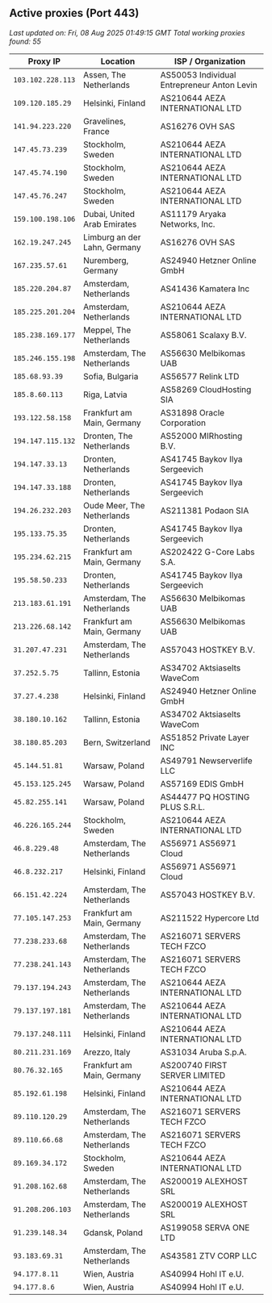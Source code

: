 ## Active proxies (Port 443)

*Last updated on: Fri, 08 Aug 2025 01:49:15 GMT*
*Total working proxies found: 55*

| Proxy IP | Location | ISP / Organization |
|----------|----------|--------------------|
| `103.102.228.113` | Assen, The Netherlands | AS50053 Individual Entrepreneur Anton Levin |
| `109.120.185.29` | Helsinki, Finland | AS210644 AEZA INTERNATIONAL LTD |
| `141.94.223.220` | Gravelines, France | AS16276 OVH SAS |
| `147.45.73.239` | Stockholm, Sweden | AS210644 AEZA INTERNATIONAL LTD |
| `147.45.74.190` | Stockholm, Sweden | AS210644 AEZA INTERNATIONAL LTD |
| `147.45.76.247` | Stockholm, Sweden | AS210644 AEZA INTERNATIONAL LTD |
| `159.100.198.106` | Dubai, United Arab Emirates | AS11179 Aryaka Networks, Inc. |
| `162.19.247.245` | Limburg an der Lahn, Germany | AS16276 OVH SAS |
| `167.235.57.61` | Nuremberg, Germany | AS24940 Hetzner Online GmbH |
| `185.220.204.87` | Amsterdam, Netherlands | AS41436 Kamatera Inc |
| `185.225.201.204` | Amsterdam, Netherlands | AS210644 AEZA INTERNATIONAL LTD |
| `185.238.169.177` | Meppel, The Netherlands | AS58061 Scalaxy B.V. |
| `185.246.155.198` | Amsterdam, The Netherlands | AS56630 Melbikomas UAB |
| `185.68.93.39` | Sofia, Bulgaria | AS56577 Relink LTD |
| `185.8.60.113` | Riga, Latvia | AS58269 CloudHosting SIA |
| `193.122.58.158` | Frankfurt am Main, Germany | AS31898 Oracle Corporation |
| `194.147.115.132` | Dronten, The Netherlands | AS52000 MIRhosting B.V. |
| `194.147.33.13` | Dronten, Netherlands | AS41745 Baykov Ilya Sergeevich |
| `194.147.33.188` | Dronten, Netherlands | AS41745 Baykov Ilya Sergeevich |
| `194.26.232.203` | Oude Meer, The Netherlands | AS211381 Podaon SIA |
| `195.133.75.35` | Dronten, Netherlands | AS41745 Baykov Ilya Sergeevich |
| `195.234.62.215` | Frankfurt am Main, Germany | AS202422 G-Core Labs S.A. |
| `195.58.50.233` | Dronten, Netherlands | AS41745 Baykov Ilya Sergeevich |
| `213.183.61.191` | Amsterdam, The Netherlands | AS56630 Melbikomas UAB |
| `213.226.68.142` | Frankfurt am Main, Germany | AS56630 Melbikomas UAB |
| `31.207.47.231` | Amsterdam, The Netherlands | AS57043 HOSTKEY B.V. |
| `37.252.5.75` | Tallinn, Estonia | AS34702 Aktsiaselts WaveCom |
| `37.27.4.238` | Helsinki, Finland | AS24940 Hetzner Online GmbH |
| `38.180.10.162` | Tallinn, Estonia | AS34702 Aktsiaselts WaveCom |
| `38.180.85.203` | Bern, Switzerland | AS51852 Private Layer INC |
| `45.144.51.81` | Warsaw, Poland | AS49791 Newserverlife LLC |
| `45.153.125.245` | Warsaw, Poland | AS57169 EDIS GmbH |
| `45.82.255.141` | Warsaw, Poland | AS44477 PQ HOSTING PLUS S.R.L. |
| `46.226.165.244` | Stockholm, Sweden | AS210644 AEZA INTERNATIONAL LTD |
| `46.8.229.48` | Amsterdam, The Netherlands | AS56971 AS56971 Cloud |
| `46.8.232.217` | Helsinki, Finland | AS56971 AS56971 Cloud |
| `66.151.42.224` | Amsterdam, The Netherlands | AS57043 HOSTKEY B.V. |
| `77.105.147.253` | Frankfurt am Main, Germany | AS211522 Hypercore Ltd |
| `77.238.233.68` | Amsterdam, The Netherlands | AS216071 SERVERS TECH FZCO |
| `77.238.241.143` | Amsterdam, The Netherlands | AS216071 SERVERS TECH FZCO |
| `79.137.194.243` | Amsterdam, The Netherlands | AS210644 AEZA INTERNATIONAL LTD |
| `79.137.197.181` | Amsterdam, The Netherlands | AS210644 AEZA INTERNATIONAL LTD |
| `79.137.248.111` | Helsinki, Finland | AS210644 AEZA INTERNATIONAL LTD |
| `80.211.231.169` | Arezzo, Italy | AS31034 Aruba S.p.A. |
| `80.76.32.165` | Frankfurt am Main, Germany | AS200740 FIRST SERVER LIMITED |
| `85.192.61.198` | Helsinki, Finland | AS210644 AEZA INTERNATIONAL LTD |
| `89.110.120.29` | Amsterdam, The Netherlands | AS216071 SERVERS TECH FZCO |
| `89.110.66.68` | Amsterdam, The Netherlands | AS216071 SERVERS TECH FZCO |
| `89.169.34.172` | Stockholm, Sweden | AS210644 AEZA INTERNATIONAL LTD |
| `91.208.162.68` | Amsterdam, The Netherlands | AS200019 ALEXHOST SRL |
| `91.208.206.103` | Amsterdam, The Netherlands | AS200019 ALEXHOST SRL |
| `91.239.148.34` | Gdansk, Poland | AS199058 SERVA ONE LTD |
| `93.183.69.31` | Amsterdam, The Netherlands | AS43581 ZTV CORP LLC |
| `94.177.8.11` | Wien, Austria | AS40994 Hohl IT e.U. |
| `94.177.8.6` | Wien, Austria | AS40994 Hohl IT e.U. |
